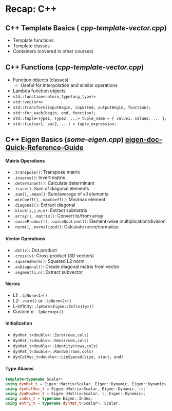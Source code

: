 # Recap: C++ 

## C++ Template Basics ( *cpp-template-vector.cpp*)
- Template functions
- Template classes  
- Containers (covered in other courses)

## C++ Functions (*cpp-template-vector.cpp*)
- Function objects (classes)
  - Useful for interpolation and similar operations
- Lambda function objects
- `std::function<return_type(arg_type)>`
- `std::vector<>`
- `std::transform(inputBegin, inputEnd, outputBegin, function);`
- `std::for_each(begin, end, function);`
- `std::tuple<Type1, Type2, ...> tuple_name = { value1, value2, ... };`
- `std::tie(var1, var2, ...) = tuple_expression;`

## C++ Eigen Basics (*some-eigen.cpp*) [eigen-doc-Quick-Reference-Guide]
[eigen-doc-Quick-Reference-Guide]: https://eigen.tuxfamily.org/dox/group__QuickRefPage.html

#### Matrix Operations
- `.transpose()`: Transpose matrix
- `.inverse()`: Invert matrix
- `.determinant()`: Calculate determinant
- `.trace()`: Sum of diagonal elements
- `.sum()`, `.mean()`: Sum/average of all elements
- `.minCoeff()`, `.maxCoeff()`: Min/max element
- `.diagonal()`: Extract diagonal
- `.block(i,j,m,n)`: Extract submatrix
- `.array()`, `.matrix()`: Convert to/from array
- `.cwiseProduct()`, `.cwiseQuotient()`: Element-wise multiplication/division
- `.norm()`, `.normalized()`: Calculate norm/normalize

#### Vector Operations
- `.dot(v)`: Dot product
- `.cross(v)`: Cross product (3D vectors)
- `.squaredNorm()`: Squared L2 norm
- `.asDiagonal()`: Create diagonal matrix from vector
- `.segment(i,n)`: Extract subvector

#### Norms
- L1: `.lpNorm<1>()`
- L2: `.norm()` or `.lpNorm<2>()`
- L-infinity: `.lpNorm<Eigen::Infinity>()`
- Custom p: `.lpNorm<p>()`

#### Initialization
- `dynMat_t<double>::Zero(rows,cols)`
- `dynMat_t<double>::Ones(rows,cols)`
- `dynMat_t<double>::Identity(rows,cols)`
- `dynMat_t<double>::Random(rows,cols)`
- `dynColVec_t<double>::LinSpaced(size, start, end)`

#### Type Aliases
```cpp
template<typename Scalar>
using dynMat_t = Eigen::Matrix<Scalar, Eigen::Dynamic, Eigen::Dynamic>;
using dynColVec_t = Eigen::Matrix<Scalar, Eigen::Dynamic, 1>;
using dynRowVec_t = Eigen::Matrix<Scalar, 1, Eigen::Dynamic>;
using index_t = typename Eigen::Index;
using entry_t = typename dynMat_t<Scalar>::Scalar;





